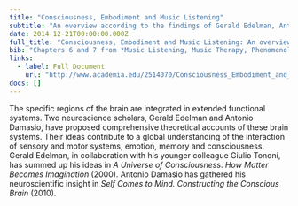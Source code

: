 ```yaml
---
title: "Consciousness, Embodiment and Music Listening"
subtitle: "An overview according to the findings of Gerald Edelman, Antonio Damasio and Daniel Stern"
date: 2014-12-21T00:00:00.000Z
full_title: "Consciousness, Embodiment and Music Listening: An overview according to the findings of Gerald Edelman, Antonio Damasio and Daniel Stern"
bib: "Chapters 6 and 7 from *Music Listening, Music Therapy, Phenomenology and Neuroscience*, PhD Thesis, Aalborg University 2012"
links:
  - label: Full Document
    url: "http://www.academia.edu/2514070/Consciousness_Embodiment_and_Music_Listening_An_overview_according_to_the_findings_of_Gerald_Edelman_Antonio_Damasio_and_Daniel_Stern"
docs: []
---
```


The specific regions of the brain are integrated in extended functional systems. Two neuroscience scholars, Gerald Edelman and Antonio Damasio, have proposed comprehensive theoretical accounts of these brain systems. Their ideas contribute to a global understanding of the interaction of sensory and motor systems, emotion, memory and consciousness. Gerald Edelman, in collaboration with his younger colleague Giulio Tononi, has summed up his ideas in *A Universe of Consciousness*. *How Matter Becomes Imagination* (2000). Antonio Damasio has gathered his neuroscientific insight in *Self Comes to Mind. Constructing the Conscious Brain* (2010).

